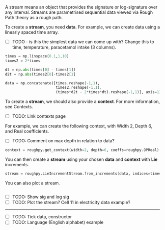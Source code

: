 A stream means an object that provides the signature or log-signature over any interval.
Streams are parametrised sequential data viewed via Rough Path theory as a rough path.

To create a **stream**, you need **data**. 
For example, we can create data using a linearly spaced time array.
 - [ ] TODO - is this the simplest data we can come up with? Change this to time, temperature, paracetamol intake (3 columns).

```python 
times = np.linspace(0.1,1,10)
times2 = 2*times

dt = np.abs(times[0] - times[1])
d2t = np.abs(times2[0]-times2[1]

data = np.concatenate([times.reshape(-1,1), 
                       times2.reshape(-1,1), 
                       (times*d2t - 2*times*dt).reshape(-1,1)], axis=1)
```

To create a **stream**, we should also provide a **context**. For more information, see Contexts. 
 - [ ] TODO: Link contexts page

For example, we can create the following context, with Width 2, Depth 6, and Real coefficients.
- [ ] TODO: Comment on max depth in relation to data?

```python
context = roughpy.get_context(width=2, depth=6, coeffs=roughpy.DPReal)
```

You can then create a **stream** using your chosen **data** and **context** with **Lie** increments.

```python
stream = roughpy.LieIncrementStream.from_increments(data, indices=times, ctx=context)
```

You can also plot a stream.

```python

```

- [ ] TODO: Show sig and log sig
- [ ] TODO: Plot the stream? Cell 11 in electricity data example?
---
- [ ] TODO: Tick data, constructor
- [ ] TODO: Language (English alphabet) example